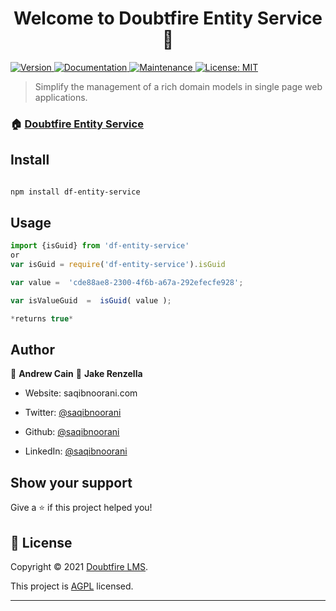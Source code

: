 
<h1  align="center">Welcome to Doubtfire Entity Service 👋</h1>


<p>

<a  href="https://www.npmjs.com/package/df-entity-service"  target="_blank">

<img  alt="Version"  src="https://img.shields.io/npm/v/df-entity-service.svg">

</a>

<a  href="https://github.com/doubtfire-lms/entity-service#readme"  target="_blank">

<img  alt="Documentation"  src="https://img.shields.io/badge/documentation-yes-brightgreen.svg"  />

</a>

<a  href="https://github.com/doubtfire-lms/entity-service/graphs/commit-activity"  target="_blank">

<img  alt="Maintenance"  src="https://img.shields.io/badge/Maintained%3F-yes-green.svg"  />

</a>

<a  href="https://github.com/doubtfire-lms/entity-service/blob/master/LICENSE"  target="_blank">

<img  alt="License: MIT"  src="https://img.shields.io/github/license/doubtfire-lms/entity-service"  />

</a>


</p>

  

> Simplify the management of a rich domain models in single page web applications.

  

### 🏠 [Doubtfire Entity Service](https://www.npmjs.com/package/df-entity-service)

  

## Install

  

```sh

npm install df-entity-service

```

  

## Usage

  

```javascript
import {isGuid} from 'df-entity-service'
or
var isGuid = require('df-entity-service').isGuid

var value =  'cde88ae8-2300-4f6b-a67a-292efecfe928';

var isValueGuid  =  isGuid( value );

*returns true*

```

  

## Author

  

👤 **Andrew Cain**
👤 **Jake Renzella**

  

* Website: saqibnoorani.com

* Twitter: [@saqibnoorani](https://twitter.com/saqibnoorani)

* Github: [@saqibnoorani](https://github.com/saqibnoorani)

* LinkedIn: [@saqibnoorani](https://linkedin.com/in/saqibnoorani)

  

## Show your support

  

Give a ⭐️ if this project helped you!

  

## 📝 License

  

Copyright © 2021 [Doubtfire LMS](https://github.com/doubtfire-lms).<br  />

This project is [AGPL](https://github.com/doubtfire-lms/entity-service/blob/master/LICENSE) licensed.

***